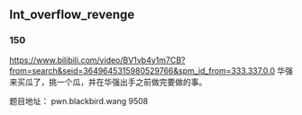 ## Int_overflow_revenge

### 150

https://www.bilibili.com/video/BV1vb4y1m7CB?from=search&seid=3649645315980529766&spm_id_from=333.337.0.0 华强来买瓜了，挑一个瓜，并在华强出手之前做完要做的事。

 题目地址： pwn.blackbird.wang 9508

